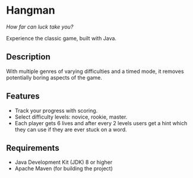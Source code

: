 # Hangman

_How far can luck take you?_

Experience the classic game, built with Java.

## Description

With multiple genres of varying difficulties and a timed mode, it removes potentially boring aspects of the game.

## Features

- Track your progress with scoring.
- Select difficulty levels: novice, rookie, master.
- Each player gets 6 lives and after every 2 levels users get a hint which they can use if they are ever stuck on a word.

## Requirements

- Java Development Kit (JDK) 8 or higher
- Apache Maven (for building the project)
